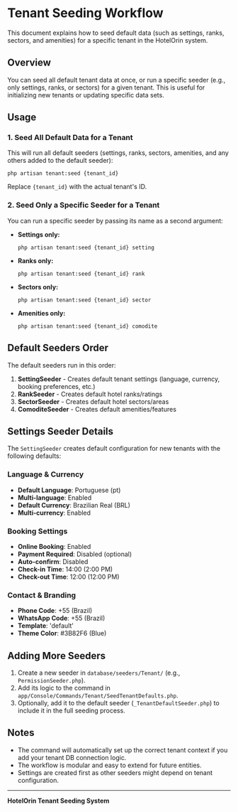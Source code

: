 # Tenant Seeding Workflow

This document explains how to seed default data (such as settings, ranks, sectors, and amenities) for a specific tenant in the HotelOrin system.

## Overview

You can seed all default tenant data at once, or run a specific seeder (e.g., only settings, ranks, or sectors) for a given tenant. This is useful for initializing new tenants or updating specific data sets.

## Usage

### 1. Seed All Default Data for a Tenant

This will run all default seeders (settings, ranks, sectors, amenities, and any others added to the default seeder):

```
php artisan tenant:seed {tenant_id}
```

Replace `{tenant_id}` with the actual tenant's ID.

### 2. Seed Only a Specific Seeder for a Tenant

You can run a specific seeder by passing its name as a second argument:

- **Settings only:**
  ```
  php artisan tenant:seed {tenant_id} setting
  ```
- **Ranks only:**
  ```
  php artisan tenant:seed {tenant_id} rank
  ```
- **Sectors only:**
  ```
  php artisan tenant:seed {tenant_id} sector
  ```
- **Amenities only:**
  ```
  php artisan tenant:seed {tenant_id} comodite
  ```

## Default Seeders Order

The default seeders run in this order:

1. **SettingSeeder** - Creates default tenant settings (language, currency, booking preferences, etc.)
2. **RankSeeder** - Creates default hotel ranks/ratings
3. **SectorSeeder** - Creates default hotel sectors/areas
4. **ComoditeSeeder** - Creates default amenities/features

## Settings Seeder Details

The `SettingSeeder` creates default configuration for new tenants with the following defaults:

### Language & Currency
- **Default Language**: Portuguese (pt)
- **Multi-language**: Enabled
- **Default Currency**: Brazilian Real (BRL)
- **Multi-currency**: Enabled

### Booking Settings
- **Online Booking**: Enabled
- **Payment Required**: Disabled (optional)
- **Auto-confirm**: Disabled
- **Check-in Time**: 14:00 (2:00 PM)
- **Check-out Time**: 12:00 (12:00 PM)

### Contact & Branding
- **Phone Code**: +55 (Brazil)
- **WhatsApp Code**: +55 (Brazil)
- **Template**: 'default'
- **Theme Color**: #3B82F6 (Blue)

## Adding More Seeders

1. Create a new seeder in `database/seeders/Tenant/` (e.g., `PermissionSeeder.php`).
2. Add its logic to the command in `app/Console/Commands/Tenant/SeedTenantDefaults.php`.
3. Optionally, add it to the default seeder (`_TenantDefaultSeeder.php`) to include it in the full seeding process.

## Notes
- The command will automatically set up the correct tenant context if you add your tenant DB connection logic.
- The workflow is modular and easy to extend for future entities.
- Settings are created first as other seeders might depend on tenant configuration.

---

**HotelOrin Tenant Seeding System** 
